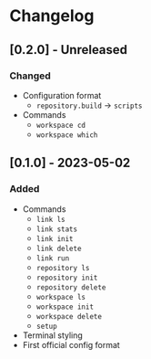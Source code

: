 # Changelog

## [0.2.0] - Unreleased

### Changed

- Configuration format
  - `repository.build` -> `scripts`
- Commands
	- `workspace cd`
	- `workspace which`

## [0.1.0] - 2023-05-02

### Added

- Commands
  - `link ls`
  - `link stats`
  - `link init`
  - `link delete`
  - `link run`
  - `repository ls`
  - `repository init`
  - `repository delete`
  - `workspace ls`
  - `workspace init`
  - `workspace delete`
  - `setup`
- Terminal styling
- First official config format
